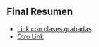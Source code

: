 ## Final Resumen

- [Link con clases grabadas](https://drive.google.com/drive/u/0/folders/1HSUB4U7XXDajAACpsZ5qg9X5byNvKdjM)
- [Otro Link](https://drive.google.com/drive/folders/1XfdjYGdLKIebInigC2scgMS0-NRRx6fP)

